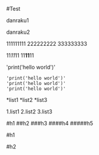 #Test

danraku1

danraku2

111111111
222222222
  333333333

11*11*11
11**11**11

'print('hello world')'

    'print('hello world')'
    'print('hello world')'
    'print('hello world')'

*list1
*list2
*list3

1.list1
2.list2
3.list3

#h1
##h2
###h3
####h4
#####h5

#h1

#h2


